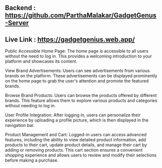 ## Backend : https://github.com/ParthaMalakar/GadgetGenus-Server
## Live Link : https://gadgetgenius.web.app/

Public Accessible Home Page: The home page is accessible to all users without the need to log in. This provides a welcoming introduction to your platform and showcases its content.

View Brand Advertisements: Users can see advertisements from various brands on the platform. These advertisements can be displayed prominently on the home page to grab the user's attention and promote the featured brands.

Browse Brand Products: Users can browse the products offered by different brands. This feature allows them to explore various products and categories without needing to log in.

User Profile Integration: After logging in, users can personalize their experience by uploading a profile picture, which is then displayed in the navigation bar. 

Product Management and Cart: Logged-in users can access advanced features, including the ability to view detailed product information, add products to their cart, update product details, and manage their cart by adding or removing products. This cart section ensures a convenient shopping experience and allows users to review and modify their selections before making a purchase.
